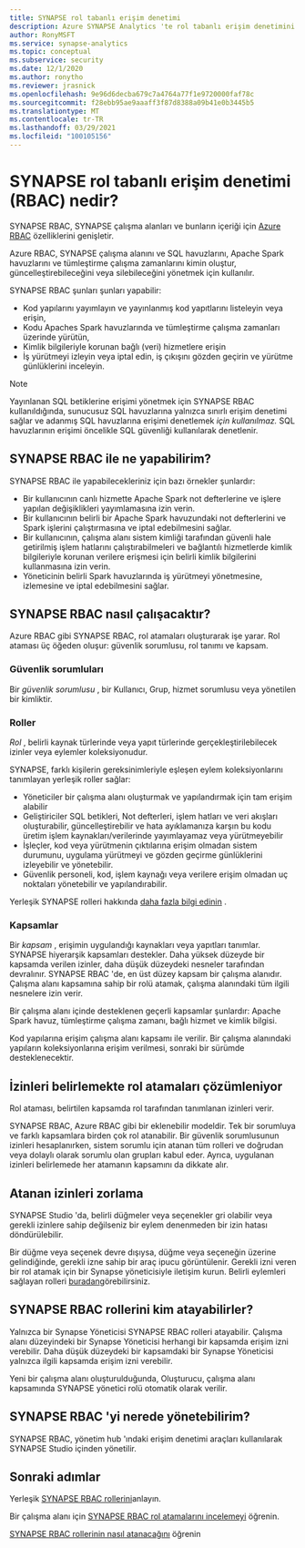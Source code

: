```yaml
---
title: SYNAPSE rol tabanlı erişim denetimi
description: Azure SYNAPSE Analytics 'te rol tabanlı erişim denetimini açıklayan bir makale
author: RonyMSFT
ms.service: synapse-analytics
ms.topic: conceptual
ms.subservice: security
ms.date: 12/1/2020
ms.author: ronytho
ms.reviewer: jrasnick
ms.openlocfilehash: 9e96d6decba679c7a4764a77f1e9720000faf78c
ms.sourcegitcommit: f28ebb95ae9aaaff3f87d8388a09b41e0b3445b5
ms.translationtype: MT
ms.contentlocale: tr-TR
ms.lasthandoff: 03/29/2021
ms.locfileid: "100105156"
---
```

# <a name="what-is-synapse-role-based-access-control-rbac"></a>SYNAPSE rol tabanlı erişim denetimi (RBAC) nedir?

SYNAPSE RBAC, SYNAPSE çalışma alanları ve bunların içeriği için [Azure RBAC](../../role-based-access-control/overview.md) özelliklerini genişletir. 

Azure RBAC, SYNAPSE çalışma alanını ve SQL havuzlarını, Apache Spark havuzlarını ve tümleştirme çalışma zamanlarını kimin oluştur, güncelleştirebileceğini veya silebileceğini yönetmek için kullanılır.

SYNAPSE RBAC şunları şunları yapabilir:
- Kod yapılarını yayımlayın ve yayınlanmış kod yapıtlarını listeleyin veya erişin, 
- Kodu Apaches Spark havuzlarında ve tümleştirme çalışma zamanları üzerinde yürütün,
- Kimlik bilgileriyle korunan bağlı (veri) hizmetlere erişin 
- İş yürütmeyi izleyin veya iptal edin, iş çıkışını gözden geçirin ve yürütme günlüklerini inceleyin.  

>[!Note]
>Yayınlanan SQL betiklerine erişimi yönetmek için SYNAPSE RBAC kullanıldığında, sunucusuz SQL havuzlarına yalnızca sınırlı erişim denetimi sağlar ve adanmış SQL havuzlarına erişimi denetlemek _için kullanılmaz._  SQL havuzlarının erişimi öncelikle SQL güvenliği kullanılarak denetlenir.

## <a name="what-can-i-do-with-synapse-rbac"></a>SYNAPSE RBAC ile ne yapabilirim?

SYNAPSE RBAC ile yapabilecekleriniz için bazı örnekler şunlardır:
  - Bir kullanıcının canlı hizmette Apache Spark not defterlerine ve işlere yapılan değişiklikleri yayımlamasına izin verin.
  - Bir kullanıcının belirli bir Apache Spark havuzundaki not defterlerini ve Spark işlerini çalıştırmasına ve iptal edebilmesini sağlar.
  - Bir kullanıcının, çalışma alanı sistem kimliği tarafından güvenli hale getirilmiş işlem hatlarını çalıştırabilmeleri ve bağlantılı hizmetlerde kimlik bilgileriyle korunan verilere erişmesi için belirli kimlik bilgilerini kullanmasına izin verin. 
  - Yöneticinin belirli Spark havuzlarında iş yürütmeyi yönetmesine, izlemesine ve iptal edebilmesini sağlar.    

## <a name="how-synapse-rbac-works"></a>SYNAPSE RBAC nasıl çalışacaktır?
Azure RBAC gibi SYNAPSE RBAC, rol atamaları oluşturarak işe yarar. Rol ataması üç öğeden oluşur: güvenlik sorumlusu, rol tanımı ve kapsam.  

### <a name="security-principals"></a>Güvenlik sorumluları

Bir _güvenlik sorumlusu_ , bir Kullanıcı, Grup, hizmet sorumlusu veya yönetilen bir kimliktir.

### <a name="roles"></a>Roller
 
_Rol_ , belirli kaynak türlerinde veya yapıt türlerinde gerçekleştirilebilecek izinler veya eylemler koleksiyonudur.

SYNAPSE, farklı kişilerin gereksinimleriyle eşleşen eylem koleksiyonlarını tanımlayan yerleşik roller sağlar:
- Yöneticiler bir çalışma alanı oluşturmak ve yapılandırmak için tam erişim alabilir 
- Geliştiriciler SQL betikleri, Not defterleri, işlem hatları ve veri akışları oluşturabilir, güncelleştirebilir ve hata ayıklamanıza karşın bu kodu üretim işlem kaynakları/verilerinde yayımlayamaz veya yürütmeyebilir
- İşleçler, kod veya yürütmenin çıktılarına erişim olmadan sistem durumunu, uygulama yürütmeyi ve gözden geçirme günlüklerini izleyebilir ve yönetebilir.
- Güvenlik personeli, kod, işlem kaynağı veya verilere erişim olmadan uç noktaları yönetebilir ve yapılandırabilir.

Yerleşik SYNAPSE rolleri hakkında [daha fazla bilgi edinin](./synapse-workspace-synapse-rbac-roles.md) . 

### <a name="scopes"></a>Kapsamlar

Bir _kapsam_ , erişimin uygulandığı kaynakları veya yapıtları tanımlar.  SYNAPSE hiyerarşik kapsamları destekler.  Daha yüksek düzeyde bir kapsamda verilen izinler, daha düşük düzeydeki nesneler tarafından devralınır.  SYNAPSE RBAC 'de, en üst düzey kapsam bir çalışma alanıdır.  Çalışma alanı kapsamına sahip bir rolü atamak, çalışma alanındaki tüm ilgili nesnelere izin verir.  

Bir çalışma alanı içinde desteklenen geçerli kapsamlar şunlardır: Apache Spark havuz, tümleştirme çalışma zamanı, bağlı hizmet ve kimlik bilgisi. 

Kod yapılarına erişim çalışma alanı kapsamı ile verilir.  Bir çalışma alanındaki yapıların koleksiyonlarına erişim verilmesi, sonraki bir sürümde desteklenecektir.

## <a name="resolving-role-assignments-to-determine-permissions"></a>İzinleri belirlemekte rol atamaları çözümleniyor

Rol ataması, belirtilen kapsamda rol tarafından tanımlanan izinleri verir.

SYNAPSE RBAC, Azure RBAC gibi bir eklenebilir modeldir. Tek bir sorumluya ve farklı kapsamlara birden çok rol atanabilir. Bir güvenlik sorumlusunun izinleri hesaplanırken, sistem sorumlu için atanan tüm rolleri ve doğrudan veya dolaylı olarak sorumlu olan grupları kabul eder.  Ayrıca, uygulanan izinleri belirlemede her atamanın kapsamını da dikkate alır.  

## <a name="enforcing-assigned-permissions"></a>Atanan izinleri zorlama

SYNAPSE Studio 'da, belirli düğmeler veya seçenekler gri olabilir veya gerekli izinlere sahip değilseniz bir eylem denenmeden bir izin hatası döndürülebilir. 

Bir düğme veya seçenek devre dışıysa, düğme veya seçeneğin üzerine gelindiğinde, gerekli izne sahip bir araç ipucu görüntülenir.  Gerekli izni veren bir rol atamak için bir Synapse yöneticisiyle iletişim kurun. Belirli eylemleri sağlayan rolleri [buradan](./synapse-workspace-synapse-rbac-roles.md)görebilirsiniz.

## <a name="who-can-assign-synapse-rbac-roles"></a>SYNAPSE RBAC rollerini kim atayabilirler?

Yalnızca bir Synapse Yöneticisi SYNAPSE RBAC rolleri atayabilir.  Çalışma alanı düzeyindeki bir Synapse Yöneticisi herhangi bir kapsamda erişim izni verebilir.  Daha düşük düzeydeki bir kapsamdaki bir Synapse Yöneticisi yalnızca ilgili kapsamda erişim izni verebilir. 

Yeni bir çalışma alanı oluşturulduğunda, Oluşturucu, çalışma alanı kapsamında SYNAPSE yönetici rolü otomatik olarak verilir.   

## <a name="where-do-i-manage-synapse-rbac"></a>SYNAPSE RBAC 'yi nerede yönetebilirim?

SYNAPSE RBAC, yönetim hub 'ındaki erişim denetimi araçları kullanılarak SYNAPSE Studio içinden yönetilir. 

## <a name="next-steps"></a>Sonraki adımlar

Yerleşik [SYNAPSE RBAC rollerini](./synapse-workspace-synapse-rbac-roles.md)anlayın.

Bir çalışma alanı için [SYNAPSE RBAC rol atamalarını incelemeyi](./how-to-review-synapse-rbac-role-assignments.md) öğrenin.

[SYNAPSE RBAC rollerinin nasıl atanacağını](./how-to-manage-synapse-rbac-role-assignments.md) öğrenin